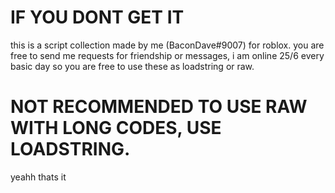 # IF YOU DONT GET IT
this is a script collection made by me (BaconDave#9007) for roblox.
you are free to send me requests for friendship or messages, i am online 25/6 every basic day
so you are free to use these as loadstring or raw.
# NOT RECOMMENDED TO USE RAW WITH LONG CODES, USE LOADSTRING.
yeahh thats it
